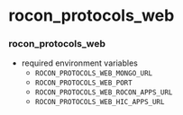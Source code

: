 rocon_protocols_web
===================

### rocon_protocols_web 

* required environment variables
  * `ROCON_PROTOCOLS_WEB_MONGO_URL`
  * `ROCON_PROTOCOLS_WEB_PORT`
  * `ROCON_PROTOCOLS_WEB_ROCON_APPS_URL`
  * `ROCON_PROTOCOLS_WEB_HIC_APPS_URL`
